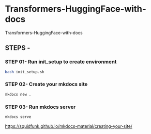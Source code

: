 # Transformers-HuggingFace-with-docs
Transformers-HuggingFace-with-docs

## STEPS -

### STEP 01- Run init_setup to create environment
```bash
bash init_setup.sh
```

### STEP 02- Create your mkdocs site
```bash
mkdocs new .
```

### STEP 03- Run mkdocs server
```bash
mkdocs serve
```

https://squidfunk.github.io/mkdocs-material/creating-your-site/
